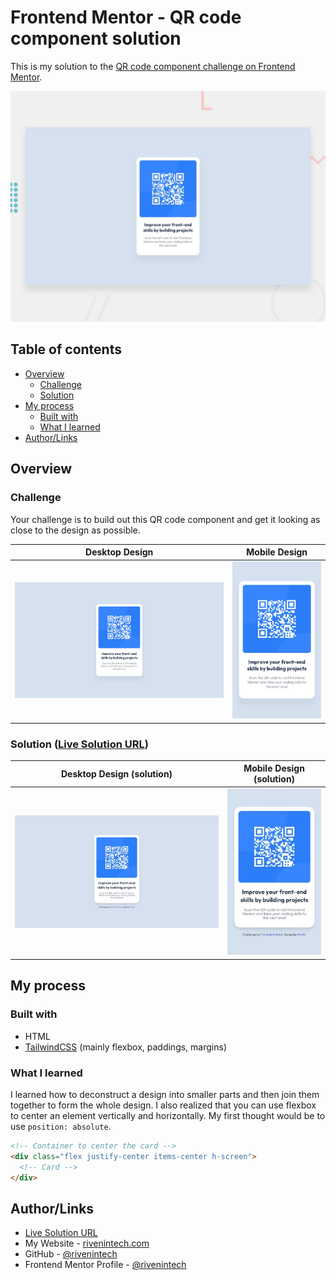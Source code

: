# Frontend Mentor - QR code component solution

This is my solution to the [QR code component challenge on Frontend Mentor](https://www.frontendmentor.io/challenges/qr-code-component-iux_sIO_H).

![Design preview for the QR code component](./assets/design/preview.jpg)

## Table of contents

- [Overview](#overview)
  - [Challenge](#challenge)
  - [Solution](#solution-live-solution-url)
- [My process](#my-process)
  - [Built with](#built-with)
  - [What I learned](#what-i-learned)
- [Author/Links](#authorlinks)

## Overview

### Challenge

Your challenge is to build out this QR code component and get it looking as close to the design as possible.

| Desktop Design | Mobile Design |
| --- | --- |
| ![desktop design](./assets/design/desktop-design.jpg) | ![mobile design](./assets/design/mobile-design.jpg) |

### Solution ([Live Solution URL](https://rivenintech.github.io/frontend-mentor-solutions/qr-code-component/))

| Desktop Design (solution) | Mobile Design (solution) |
| --- | --- |
| ![desktop design](./assets/design/desktop-solution.jpg) | ![mobile design](./assets/design/mobile-solution.jpg) |

## My process

### Built with

- HTML
- [TailwindCSS](https://tailwindcss.com/) (mainly flexbox, paddings, margins)

### What I learned

I learned how to deconstruct a design into smaller parts and then join them together to form the whole design. I also realized that you can use flexbox to center an element vertically and horizontally. My first thought would be to use `position: absolute`.

```html
<!-- Container to center the card -->
<div class="flex justify-center items-center h-screen">
  <!-- Card -->
</div>
```

## Author/Links

- [Live Solution URL](https://rivenintech.github.io/frontend-mentor-solutions/qr-code-component/)
- My Website - [rivenintech.com](https://rivenintech.com)
- GitHub - [@rivenintech](https://github.com/rivenintech)
- Frontend Mentor Profile - [@rivenintech](https://www.frontendmentor.io/profile/rivenintech)
